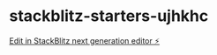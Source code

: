 # stackblitz-starters-ujhkhc

[Edit in StackBlitz next generation editor ⚡️](https://stackblitz.com/~/github.com/e2liemnh/stackblitz-starters-ujhkhc)
